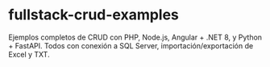# fullstack-crud-examples
Ejemplos completos de CRUD con PHP, Node.js, Angular + .NET 8, y Python + FastAPI. Todos con conexión a SQL Server, importación/exportación de Excel y TXT.
